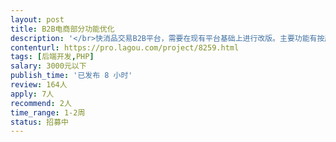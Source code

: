 ```yaml
---                
layout: post       
title: B2B电商部分功能优化           
description: '</br>快消品交易B2B平台，需要在现有平台基础上进行改版。主要功能有按产品查找，按企业查找，杳看产品详情页，发布代理申请等功能，现开发语言为PHP。</br>'     
contenturl: https://pro.lagou.com/project/8259.html      
tags: [后端开发,PHP]            
salary: 3000元以下          
publish_time: '已发布 8 小时'         
review: 164人                   
apply: 7人                   
recommend: 2人                   
time_range: 1-2周              
status: 招募中                  
---                 
```

